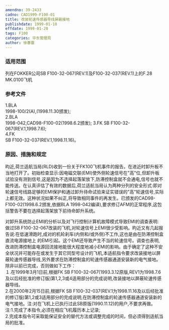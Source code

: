 ```yaml
---
amendno: 39-2433  
cadno: CAD1999-F100-01  
title: 改装轮速传感器导线屏蔽接地  
publishdate: 1999-01-18  
effdate: 1999-01-20  
tags: F100  
categories: 华东管理局  
author: 徐春雷  
---
```

  
### 适用范围  
列在FOKKER公司SB F100-32-067(REV.1)及F100-32-037(REV.1)上的F.28 MK.0100飞机  
  
<!--more-->  
### 参考文件  
1.BLA  
1998-100/2(A),(1998.11.30颁发);  
2.BLA  
1998-042,CAD98-F100-02(1998.6.2颁发);     3.FK SB F100-32-067(REV.1,1998.7.6);  
4.FK  
SB F100-32-037(REV.1,1998.11.16)。  
  
### 原因、措施和规定  
昀近,荷兰适航当局(RLD)收到一份关于FK100飞机事件的报告。在进近时卸升板不当地打开了。初始检查显示:因电磁交联(EMI)使外侧轮速信号在"高"位,但卸升板试验没有测到信号,这是因为不选择起落架放下,防滞控制盒就不会通电,信号也就不能传送。在认真评估了有效的数据后,荷兰适航当局认为两种分列的安全形式:即对轮速信号线路足够的EMI保护和通过卸升待命试验来证实错误的"高"轮速信号,实际上都无效。这种状况如果不纠正,将导致相同事件的再发生。已颁发的CAD98-F100-02(1998.6.2颁发,依据BLA 1998-042编译),要求修订AFM的正常程序,这包括警告不要在选择起落架放下前待命卸升系统。  
  
对卸升系统防止EMI的分析以及对飞行控制计算机故障模式导致EMI的调查表明: 做过SB F100-32-067改装的飞机,对轮速信号上EMI很少受影响。昀近又有几起报告说:在低速滑跑时,成对的机轮刹车(内侧和/或外侧)不工作,这也是由在防滞控制盒直流电源接地上 的EMI引起。这个EMI还导致产生不当的轮速信号。调查也表明,改进防滞控制盒电源回流接地能很大程度地减小EMI的影响。由于确定了这种不安全状况并可能存在或发生于其它同型号设计的飞机,本适航指令要求改装接地以屏蔽轮速传感器导线,另外要求在防滞控制盒的轮速传感器通道安装新的电气接地。  
    除非以前已完成，否则做如下工作：  
   １.在1999年3月1日前,根据FK SB F100-32-067(1993.3.12原版,REV1为1998.7.6及以后经批准的修订版)第1,2,3或4适用部分的完成说明,改装接地以屏蔽轮速传感器导线。  
    2.在2000年2月15日前,根据FK SB F100-32-037(REV.1为1998.11.16及以后经批准的修订版)第1,2或3适用部分的完成说明,在防滞控制盒的轮速传感器通道安装新的电气接地。注:对在飞机上已执行过此SB原版(1990.11.12)的用户,不要求再做。  
注:1.完成了本指令,必须在相应飞机履历本上记录;  
     2.完成本指令可采取能保证安全的替代方法或调整完成的时间，但必须得到适航当局的批准。  
  
